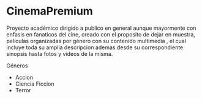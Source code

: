 # CinemaPremium
Proyecto académico dirigido a publico en general aunque mayormente con enfasis en fanaticos del cine, creado con el proposito de dejar en muestra,  películas organizadas por género con su contenido multimedia , el cual incluye toda su amplia descripcion ademas desde su correspondiente sinopsis hasta fotos y videos de la misma.

Géneros
- Accion
- Ciencia Ficcion  
- Terror   
